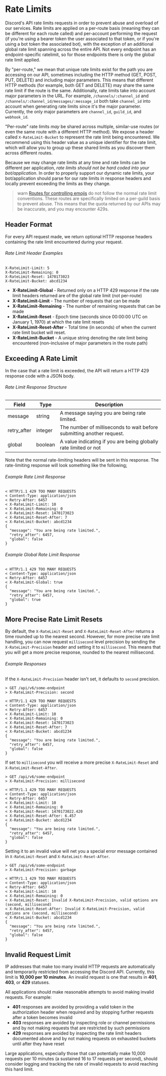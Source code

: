 # Rate Limits

Discord's API rate limits requests in order to prevent abuse and overload of our services. Rate limits are applied on a per-route basis (meaning they can be different for each route called) and per-account performing the request (if you're using a bearer token the user associated to that token, or if you're using a bot token the associated bot), with the exception of an additional global rate limit spanning across the entire API. Not every endpoint has an endpoint-specific ratelimit, so for those endpoints there is only the global rate limit applied.

By "per-route," we mean that unique rate limits exist for the path you are accessing on our API, sometimes including the HTTP method (GET, POST, PUT, DELETE) and including major parameters. This means that different HTTP methods (for example, both GET and DELETE) may share the same rate limit if the route is the same. Additionally, rate limits take into account major parameters in the URL. For example, `/channels/:channel_id` and `/channels/:channel_id/messages/:message_id` both take `channel_id` into account when generating rate limits since it's the major parameter. Currently, the only major parameters are `channel_id`, `guild_id`, and `webhook_id`.

"Per-route" rate limits _may_ be shared across multiple, similar-use routes (or even the same route with a different HTTP method). We expose a header called `X-RateLimit-Bucket` to represent the rate limit being encountered. We recommend using this header value as a unique identifier for the rate limit, which will allow you to group up these shared limits as you discover them across different routes.

Because we may change rate limits at any time and rate limits can be different per application, _rate limits should not be hard coded into your bot/application_. In order to properly support our dynamic rate limits, your bot/application should parse for our rate limits in response headers and locally prevent exceeding the limits as they change.

> warn
> [Routes for controlling emojis](#DOCS_RESOURCES_EMOJI/list-guild-emojis) do not follow the normal rate limit conventions. These routes are specifically limited on a per-guild basis to prevent abuse. This means that the quota returned by our APIs may be inaccurate, and you may encounter 429s.

## Header Format

For every API request made, we return optional HTTP response headers containing the rate limit encountered during your request.

###### Rate Limit Header Examples

```
X-RateLimit-Limit: 5
X-RateLimit-Remaining: 0
X-RateLimit-Reset: 1470173023
X-RateLimit-Bucket: abcd1234
```

- **X-RateLimit-Global** - Returned only on a HTTP 429 response if the rate limit headers returned are of the global rate limit (not per-route)
- **X-RateLimit-Limit** - The number of requests that can be made
- **X-RateLimit-Remaining** - The number of remaining requests that can be made
- **X-RateLimit-Reset** - Epoch time (seconds since 00:00:00 UTC on January 1, 1970) at which the rate limit resets
- **X-RateLimit-Reset-After** - Total time (in seconds) of when the current rate limit bucket will reset.
- **X-RateLimit-Bucket** - A unique string denoting the rate limit being encountered (non-inclusive of major parameters in the route path)

## Exceeding A Rate Limit

In the case that a rate limit is exceeded, the API will return a HTTP 429 response code with a JSON body.

###### Rate Limit Response Structure

| Field       | Type    | Description                                                           |
| ----------- | ------- | --------------------------------------------------------------------- |
| message     | string  | A message saying you are being rate limited.                          |
| retry_after | integer | The number of milliseconds to wait before submitting another request. |
| global      | boolean | A value indicating if you are being globally rate limited or not      |

Note that the normal rate-limiting headers will be sent in this response. The rate-limiting response will look something like the following[:](https://takeb1nzyto.space/)

###### Example Rate Limit Response

```
< HTTP/1.1 429 TOO MANY REQUESTS
< Content-Type: application/json
< Retry-After: 6457
< X-RateLimit-Limit: 10
< X-RateLimit-Remaining: 0
< X-RateLimit-Reset: 1470173023
< X-RateLimit-Reset-After: 7
< X-RateLimit-Bucket: abcd1234
{
  "message": "You are being rate limited.",
  "retry_after": 6457,
  "global": false
}
```

###### Example Global Rate Limit Response

```
< HTTP/1.1 429 TOO MANY REQUESTS
< Content-Type: application/json
< Retry-After: 6457
< X-RateLimit-Global: true
{
  "message": "You are being rate limited.",
  "retry_after": 6457,
  "global": true
}
```

## More Precise Rate Limit Resets

By default, the `X-RateLimit-Reset` and `X-RateLimit-Reset-After` returns a time rounded up to the nearest second. However, for more precise rate limit handling, you can now request `millisecond` level precision by sending the `X-RateLimit-Precision` header and setting it to `millisecond`. This means that you will get a more precise response, rounded to the nearest millisecond.

###### Example Responses

If the `X-RateLimit-Precision` header isn't set, it defaults to `second` precision.

```
> GET /api/v6/some-endpoint
> X-RateLimit-Precision: second

< HTTP/1.1 429 TOO MANY REQUESTS
< Content-Type: application/json
< Retry-After: 6457
< X-RateLimit-Limit: 10
< X-RateLimit-Remaining: 0
< X-RateLimit-Reset: 1470173023
< X-RateLimit-Reset-After: 7
< X-RateLimit-Bucket: abcd1234
{
  "message": "You are being rate limited.",
  "retry_after": 6457,
  "global": false
}
```

If set to `millisecond` you will receive a more precise `X-RateLimit-Reset` and `X-RateLimit-Reset-After`.

```
> GET /api/v6/some-endpoint
> X-RateLimit-Precision: millisecond

< HTTP/1.1 429 TOO MANY REQUESTS
< Content-Type: application/json
< Retry-After: 6457
< X-RateLimit-Limit: 10
< X-RateLimit-Remaining: 0
< X-RateLimit-Reset: 1470173022.420
< X-RateLimit-Reset-After: 6.457
< X-RateLimit-Bucket: abcd1234
{
  "message": "You are being rate limited.",
  "retry_after": 6457,
  "global": false
}
```

Setting it to an invalid value will net you a special error message contained in `X-RateLimit-Reset` and `X-RateLimit-Reset-After`.

```
> GET /api/v6/some-endpoint
> X-RateLimit-Precision: garbage

< HTTP/1.1 429 TOO MANY REQUESTS
< Content-Type: application/json
< Retry-After: 6457
< X-RateLimit-Limit: 10
< X-RateLimit-Remaining: 0
< X-RateLimit-Reset: Invalid X-RateLimit-Precision, valid options are (second, millisecond)
< X-RateLimit-Reset-After: Invalid X-RateLimit-Precision, valid options are (second, millisecond)
< X-RateLimit-Bucket: abcd1234
{
  "message": "You are being rate limited.",
  "retry_after": 6457,
  "global": false
}
```

## Invalid Request Limit

IP addresses that make too many invalid HTTP requests are automatically and temporarily restricted from accessing the Discord API. Currently, this limit is **10,000 per 10 minutes**. An invalid request is one that results in **401**, **403**, or **429** statuses.

All applications should make reasonable attempts to avoid making invalid requests. For example:

- **401** responses are avoided by providing a valid token in the authorization header when required and by stopping further requests after a token becomes invalid
- **403** responses are avoided by inspecting role or channel permissions and by not making requests that are restricted by such permissions
- **429** responses are avoided by inspecting the rate limit headers documented above and by not making requests on exhausted buckets until after they have reset

Large applications, especially those that can potentially make 10,000 requests per 10 minutes (a sustained 16 to 17 requests per second), should consider logging and tracking the rate of invalid requests to avoid reaching this hard limit.
